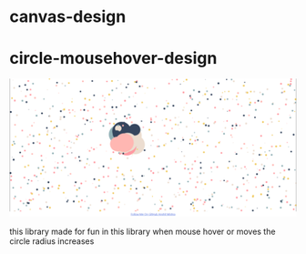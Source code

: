 # canvas-design

# circle-mousehover-design

![circle-mousehover-design](https://raw.githubusercontent.com/anshitmishra/canvas-design/main/circle-design/example.png)

this library made for fun in this library when mouse hover or moves the circle radius increases